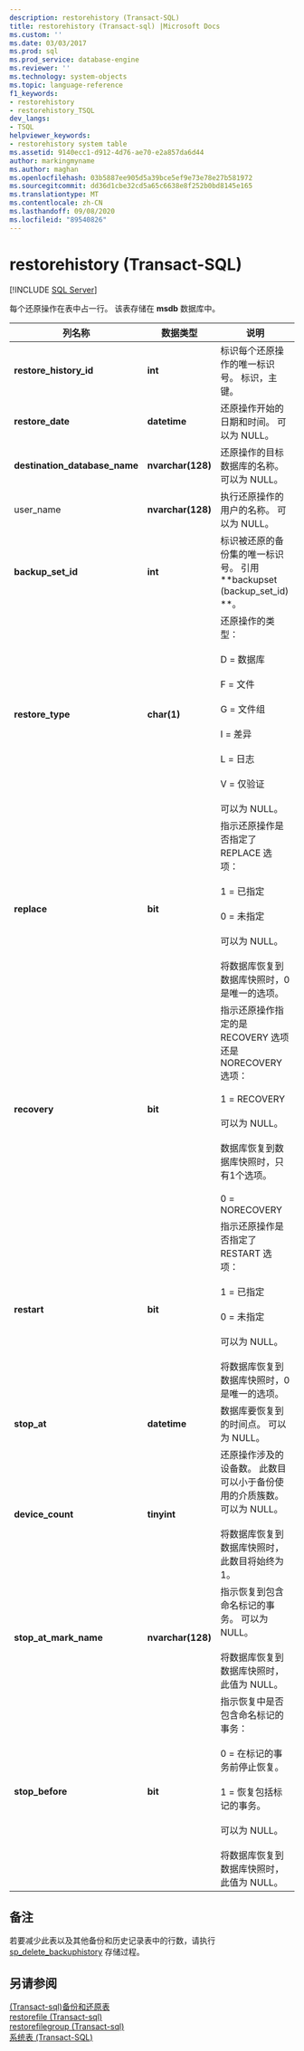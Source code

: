 ```yaml
---
description: restorehistory (Transact-SQL)
title: restorehistory (Transact-sql) |Microsoft Docs
ms.custom: ''
ms.date: 03/03/2017
ms.prod: sql
ms.prod_service: database-engine
ms.reviewer: ''
ms.technology: system-objects
ms.topic: language-reference
f1_keywords:
- restorehistory
- restorehistory_TSQL
dev_langs:
- TSQL
helpviewer_keywords:
- restorehistory system table
ms.assetid: 9140ecc1-d912-4d76-ae70-e2a857da6d44
author: markingmyname
ms.author: maghan
ms.openlocfilehash: 03b5887ee905d5a39bce5ef9e73e78e27b581972
ms.sourcegitcommit: dd36d1cbe32cd5a65c6638e8f252b0bd8145e165
ms.translationtype: MT
ms.contentlocale: zh-CN
ms.lasthandoff: 09/08/2020
ms.locfileid: "89540826"
---
```

# <a name="restorehistory-transact-sql"></a>restorehistory (Transact-SQL)
[!INCLUDE [SQL Server](../../includes/applies-to-version/sqlserver.md)]

  每个还原操作在表中占一行。 该表存储在 **msdb** 数据库中。  
  
|列名称|数据类型|说明|  
|-----------------|---------------|-----------------|  
|**restore_history_id**|**int**|标识每个还原操作的唯一标识号。 标识，主键。|  
|**restore_date**|**datetime**|还原操作开始的日期和时间。 可以为 NULL。|  
|**destination_database_name**|**nvarchar(128)**|还原操作的目标数据库的名称。 可以为 NULL。|  
|user_name|**nvarchar(128)**|执行还原操作的用户的名称。 可以为 NULL。|  
|**backup_set_id**|**int**|标识被还原的备份集的唯一标识号。 引用 **backupset (backup_set_id) **。|  
|**restore_type**|**char(1)**|还原操作的类型：<br /><br /> D = 数据库<br /><br /> F = 文件<br /><br /> G = 文件组<br /><br /> I = 差异<br /><br /> L = 日志<br /><br /> V = 仅验证<br /><br /> 可以为 NULL。|  
|**replace**|**bit**|指示还原操作是否指定了 REPLACE 选项：<br /><br /> 1 = 已指定<br /><br /> 0 = 未指定<br /><br /> 可以为 NULL。<br /><br /> 将数据库恢复到数据库快照时，0 是唯一的选项。|  
|**recovery**|**bit**|指示还原操作指定的是 RECOVERY 选项还是 NORECOVERY 选项：<br /><br /> 1 = RECOVERY<br /><br /> 可以为 NULL。<br /><br /> 数据库恢复到数据库快照时，只有1个选项。<br /><br /> 0 = NORECOVERY|  
|**restart**|**bit**|指示还原操作是否指定了 RESTART 选项：<br /><br /> 1 = 已指定<br /><br /> 0 = 未指定<br /><br /> 可以为 NULL。<br /><br /> 将数据库恢复到数据库快照时，0 是唯一的选项。|  
|**stop_at**|**datetime**|数据库要恢复到的时间点。 可以为 NULL。|  
|**device_count**|**tinyint**|还原操作涉及的设备数。 此数目可以小于备份使用的介质簇数。 可以为 NULL。<br /><br /> 将数据库恢复到数据库快照时，此数目将始终为 1。|  
|**stop_at_mark_name**|**nvarchar(128)**|指示恢复到包含命名标记的事务。 可以为 NULL。<br /><br /> 将数据库恢复到数据库快照时，此值为 NULL。|  
|**stop_before**|**bit**|指示恢复中是否包含命名标记的事务：<br /><br /> 0 = 在标记的事务前停止恢复。<br /><br /> 1 = 恢复包括标记的事务。<br /><br /> 可以为 NULL。<br /><br /> 将数据库恢复到数据库快照时，此值为 NULL。|  
  
## <a name="remarks"></a>备注  
 若要减少此表以及其他备份和历史记录表中的行数，请执行 [sp_delete_backuphistory](../../relational-databases/system-stored-procedures/sp-delete-backuphistory-transact-sql.md) 存储过程。  
  
## <a name="see-also"></a>另请参阅  
 [&#40;Transact-sql&#41;备份和还原表 ](../../relational-databases/system-tables/backup-and-restore-tables-transact-sql.md)   
 [restorefile &#40;Transact-sql&#41;](../../relational-databases/system-tables/restorefile-transact-sql.md)   
 [restorefilegroup &#40;Transact-sql&#41;](../../relational-databases/system-tables/restorefilegroup-transact-sql.md)   
 [系统表 (Transact-SQL)](../../relational-databases/system-tables/system-tables-transact-sql.md)  
  
  
